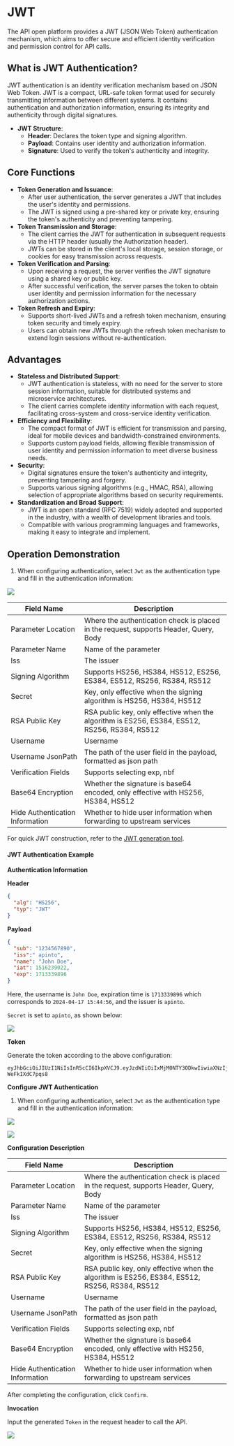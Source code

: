 # JWT

The API open platform provides a JWT (JSON Web Token) authentication mechanism, which aims to offer secure and efficient identity verification and permission control for API calls.

## **What is JWT Authentication?**

JWT authentication is an identity verification mechanism based on JSON Web Token. JWT is a compact, URL-safe token format used for securely transmitting information between different systems. It contains authentication and authorization information, ensuring its integrity and authenticity through digital signatures.

* **JWT Structure**:
  * **Header**: Declares the token type and signing algorithm.
  * **Payload**: Contains user identity and authorization information.
  * **Signature**: Used to verify the token's authenticity and integrity.

## **Core Functions**

* **Token Generation and Issuance**:
  * After user authentication, the server generates a JWT that includes the user's identity and permissions.
  * The JWT is signed using a pre-shared key or private key, ensuring the token's authenticity and preventing tampering.
* **Token Transmission and Storage**:
  * The client carries the JWT for authentication in subsequent requests via the HTTP header (usually the Authorization header).
  * JWTs can be stored in the client's local storage, session storage, or cookies for easy transmission across requests.
* **Token Verification and Parsing**:
  * Upon receiving a request, the server verifies the JWT signature using a shared key or public key.
  * After successful verification, the server parses the token to obtain user identity and permission information for the necessary authorization actions.
* **Token Refresh and Expiry**:
  * Supports short-lived JWTs and a refresh token mechanism, ensuring token security and timely expiry.
  * Users can obtain new JWTs through the refresh token mechanism to extend login sessions without re-authentication.

## **Advantages**

* **Stateless and Distributed Support**:
  * JWT authentication is stateless, with no need for the server to store session information, suitable for distributed systems and microservice architectures.
  * The client carries complete identity information with each request, facilitating cross-system and cross-service identity verification.
* **Efficiency and Flexibility**:
  * The compact format of JWT is efficient for transmission and parsing, ideal for mobile devices and bandwidth-constrained environments.
  * Supports custom payload fields, allowing flexible transmission of user identity and permission information to meet diverse business needs.
* **Security**:
  * Digital signatures ensure the token's authenticity and integrity, preventing tampering and forgery.
  * Supports various signing algorithms (e.g., HMAC, RSA), allowing selection of appropriate algorithms based on security requirements.
* **Standardization and Broad Support**:
  * JWT is an open standard (RFC 7519) widely adopted and supported in the industry, with a wealth of development libraries and tools.
  * Compatible with various programming languages and frameworks, making it easy to integrate and implement.

## Operation Demonstration

1. When configuring authentication, select `Jwt` as the authentication type and fill in the authentication information:

![](images/2024-10-28/f4a18b131b2504660705cf4d0817d665dcf74fd23a78715c99d011f8a7f66101.png)  

| Field Name          | Description                                                        |
| ------------------- | ------------------------------------------------------------------ |
| Parameter Location  | Where the authentication check is placed in the request, supports Header, Query, Body |
| Parameter Name      | Name of the parameter                                              |
| Iss                 | The issuer                                                         |
| Signing Algorithm   | Supports HS256, HS384, HS512, ES256, ES384, ES512, RS256, RS384, RS512 |
| Secret              | Key, only effective when the signing algorithm is HS256, HS384, HS512 |
| RSA Public Key      | RSA public key, only effective when the algorithm is ES256, ES384, ES512, RS256, RS384, RS512 |
| Username            | Username                                                           |
| Username JsonPath   | The path of the user field in the payload, formatted as json path  |
| Verification Fields | Supports selecting exp, nbf                                        |
| Base64 Encryption   | Whether the signature is base64 encoded, only effective with HS256, HS384, HS512 |
| Hide Authentication Information | Whether to hide user information when forwarding to upstream services |

For quick JWT construction, refer to the [JWT generation tool](https://jwt.io/).

#### JWT Authentication Example

**Authentication Information**

**Header**

```json
{
  "alg": "HS256",
  "typ": "JWT"
}
```

**Payload**

```json
{
  "sub": "1234567890",
  "iss":" apinto",
  "name": "John Doe",
  "iat": 1516239022,
  "exp": 1713339896
}
```

Here, the username is `John Doe`, expiration time is `1713339896` which corresponds to `2024-04-17 15:44:56`, and the issuer is `apinto`.

`Secret` is set to `apinto`, as shown below:

![](http://data.eolinker.com/course/JC9MEwsf53e5bf7aa619014a387ca938fadde0e30522b69.png)

**Token**

Generate the token according to the above configuration:

```shell
eyJhbGciOiJIUzI1NiIsInR5cCI6IkpXVCJ9.eyJzdWIiOiIxMjM0NTY3ODkwIiwiaXNzIjoiIGFwaW50byIsIm5hbWUiOiJKb2huIERvZSIsImlhdCI6MTUxNjIzOTAyMiwiZXhwIjoxNzEzMzM5ODk2fQ.IYp4hR_vTCFgOQdF3qbgOU7hrWo4W-WeFkIXdC7pqs8
```

**Configure JWT Authentication**

1. When configuring authentication, select `Jwt` as the authentication type and fill in the authentication information:

![](images/2024-08-13/8c0630df49ab83fb41265e025b19bdbef2998158dd41d2b97963f23333a5de20.png)

![](images/2024-08-13/48a8eda9dd68104a788d5ac6f04f6ef5282052477ff4440ff72b044cfd61c911.png)  

**Configuration Description**

| Field Name          | Description                                                        |
| ------------------- | ------------------------------------------------------------------ |
| Parameter Location  | Where the authentication check is placed in the request, supports Header, Query, Body |
| Parameter Name      | Name of the parameter                                              |
| Iss                 | The issuer                                                         |
| Signing Algorithm   | Supports HS256, HS384, HS512, ES256, ES384, ES512, RS256, RS384, RS512 |
| Secret              | Key, only effective when the signing algorithm is HS256, HS384, HS512 |
| RSA Public Key      | RSA public key, only effective when the algorithm is ES256, ES384, ES512, RS256, RS384, RS512 |
| Username            | Username                                                           |
| Username JsonPath   | The path of the user field in the payload, formatted as json path  |
| Verification Fields | Supports selecting exp, nbf                                        |
| Base64 Encryption   | Whether the signature is base64 encoded, only effective with HS256, HS384, HS512 |
| Hide Authentication Information | Whether to hide user information when forwarding to upstream services |

After completing the configuration, click `Confirm`.

**Invocation**

Input the generated `Token` in the request header to call the API.

![](http://data.eolinker.com/course/2Y8u7mg15e2f620beebf8128cfc21327f8c3101e1da8a03.png)
